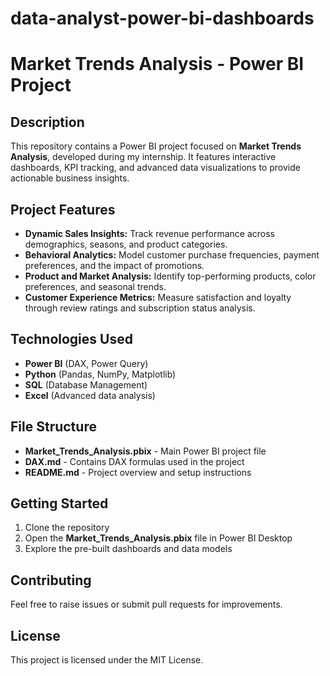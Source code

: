 # data-analyst-power-bi-dashboards
# Market Trends Analysis - Power BI Project

## Description
This repository contains a Power BI project focused on **Market Trends Analysis**, developed during my internship. It features interactive dashboards, KPI tracking, and advanced data visualizations to provide actionable business insights.

## Project Features
- **Dynamic Sales Insights:** Track revenue performance across demographics, seasons, and product categories.  
- **Behavioral Analytics:** Model customer purchase frequencies, payment preferences, and the impact of promotions.  
- **Product and Market Analysis:** Identify top-performing products, color preferences, and seasonal trends.  
- **Customer Experience Metrics:** Measure satisfaction and loyalty through review ratings and subscription status analysis.  

## Technologies Used
- **Power BI** (DAX, Power Query)  
- **Python** (Pandas, NumPy, Matplotlib)  
- **SQL** (Database Management)  
- **Excel** (Advanced data analysis)  

## File Structure
- **Market_Trends_Analysis.pbix** - Main Power BI project file  
- **DAX.md** - Contains DAX formulas used in the project  
- **README.md** - Project overview and setup instructions  

## Getting Started
1. Clone the repository  
2. Open the **Market_Trends_Analysis.pbix** file in Power BI Desktop  
3. Explore the pre-built dashboards and data models  

## Contributing
Feel free to raise issues or submit pull requests for improvements.  

## License
This project is licensed under the MIT License.


